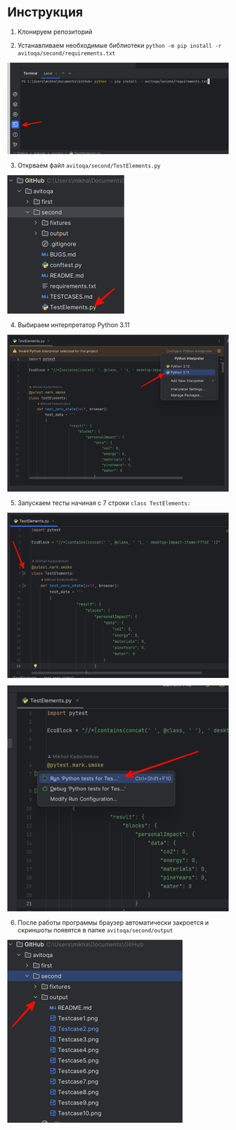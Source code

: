  # Инструкция
 
 1. Клонируем репозиторий
 
 2. Устанавливаем необходимые библиотеки `python -m pip install -r avitoqa/second/requirements.txt`
 
![g1](https://github.com/k4dms/avitoqa/blob/main/second/guide/1.png)

 3. Открваем файл `avitoqa/second/TestElements.py`
 
![g1](https://github.com/k4dms/avitoqa/blob/main/second/guide/2.png)
  
 4. Выбираем интерпретатор Python 3.11
 
![g1](https://github.com/k4dms/avitoqa/blob/main/second/guide/3.jpg)
  
 5. Запускаем тесты начиная с 7 строки `class TestElements:`
 
![g1](https://github.com/k4dms/avitoqa/blob/main/second/guide/4.png)
  
![g1](https://github.com/k4dms/avitoqa/blob/main/second/guide/5.png)
   
 6. После работы программы браузер автоматически закроется и скриншоты появятся в папке `avitoqa/second/output`

![g1](https://github.com/k4dms/avitoqa/blob/main/second/guide/6.png)